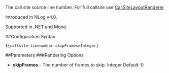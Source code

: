 The call site source line number. For full callsite use [CallSiteLayoutRenderer](Callsite-Layout-Renderer)

Introduced in NLog v4.0.

Supported in .NET and Mono.

##Configuration Syntax
```
${callsite-linenumber:skipFrames=Integer}
```

##Parameters
###Rendering Options
* **skipFrames** - The number of frames to skip. Integer Default: 0